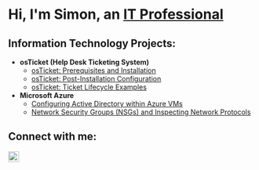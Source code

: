 <h1>Hi, I'm Simon, an <a href="https://www.linkedin.com/in/simonlieu18">IT Professional</a/h1>

<h2>Information Technology Projects:</h2>

- <b>osTicket (Help Desk Ticketing System)</b>
  - [osTicket: Prerequisites and Installation](https://github.com/simonlieu18/osticket-prereqs)
  - [osTicket: Post-Installation Configuration](https://github.com/simonlieu18/post-install-config)
  - [osTicket: Ticket Lifecycle Examples](https://github.com/simonlieu18/ticket-lifecycle)
- <b>Microsoft Azure</b>
  - [Configuring Active Directory within Azure VMs](https://github.com/simonlieu18/configure-ad)
  - [Network Security Groups (NSGs) and Inspecting Network Protocols](https://github.com/simonlieu18/azure-network-protocols)

<h2>Connect with me:</h2>

[<img align="left" alt="Josh | LinkedIn" width="22px" src="https://upload.wikimedia.org/wikipedia/commons/8/81/LinkedIn_icon.svg" />][linkedin]

[linkedin]: https://www.linkedin.com/in/simonlieu18
